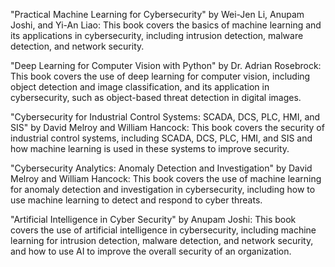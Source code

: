 "Practical Machine Learning for Cybersecurity" by Wei-Jen Li, Anupam Joshi, and Yi-An Liao: This book covers the basics of machine learning and its applications in cybersecurity, including intrusion detection, malware detection, and network security.

"Deep Learning for Computer Vision with Python" by Dr. Adrian Rosebrock: This book covers the use of deep learning for computer vision, including object detection and image classification, and its application in cybersecurity, such as object-based threat detection in digital images.

"Cybersecurity for Industrial Control Systems: SCADA, DCS, PLC, HMI, and SIS" by David Melroy and William Hancock: This book covers the security of industrial control systems, including SCADA, DCS, PLC, HMI, and SIS and how machine learning is used in these systems to improve security.

"Cybersecurity Analytics: Anomaly Detection and Investigation" by David Melroy and William Hancock: This book covers the use of machine learning for anomaly detection and investigation in cybersecurity, including how to use machine learning to detect and respond to cyber threats.

"Artificial Intelligence in Cyber Security" by Anupam Joshi: This book covers the use of artificial intelligence in cybersecurity, including machine learning for intrusion detection, malware detection, and network security, and how to use AI to improve the overall security of an organization.
